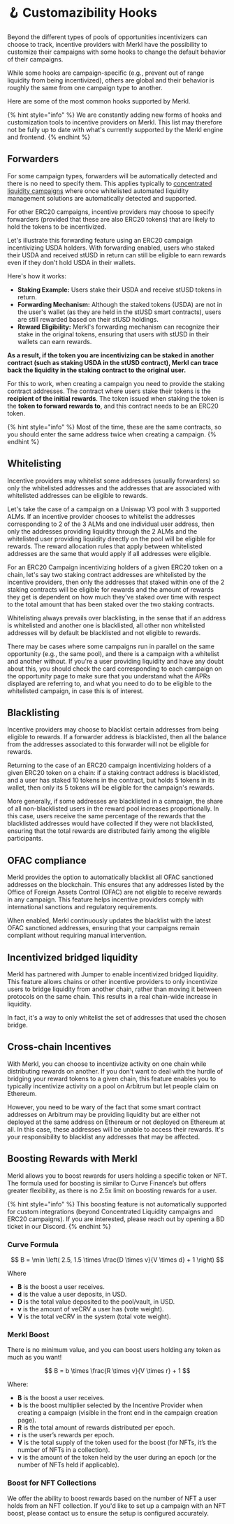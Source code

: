 # 🪝 Customazibility Hooks

Beyond the different types of pools of opportunities incentivizers can choose to track, incentive providers with Merkl have the possibility to customize their campaigns with some hooks to change the default behavior of their campaigns.

While some hooks are campaign-specific (e.g., prevent out of range liquidity from being incentivized), others are global and their behavior is roughly the same from one campaign type to another.

Here are some of the most common hooks supported by Merkl.

{% hint style="info" %}
We are constantly adding new forms of hooks and customization tools to incentive providers on Merkl. This list may therefore not be fully up to date with what's currently supported by the Merkl engine and frontend.
{% endhint %}

## Forwarders

For some campaign types, forwarders will be automatically detected and there is no need to specify them. This applies typically to [concentrated liquidity campaigns](../campaigns/concentrated-liquidity-mechanisms.md#automated-liquidity-management-solutions) where once whitelisted automated liquidity management solutions are automatically detected and supported.

For other ERC20 campaigns, incentive providers may choose to specify forwarders (provided that these are also ERC20 tokens) that are likely to hold the tokens to be incentivized.

Let's illustrate this forwarding feature using an ERC20 campaign incentivizing USDA holders. With forwarding enabled, users who staked their USDA and received stUSD in return can still be eligible to earn rewards even if they don't hold USDA in their wallets.

Here's how it works:

- **Staking Example:** Users stake their USDA and receive stUSD tokens in return.
- **Forwarding Mechanism:** Although the staked tokens (USDA) are not in the user's wallet (as they are held in the stUSD smart contracts), users are still rewarded based on their stUSD holdings.
- **Reward Eligibility:** Merkl's forwarding mechanism can recognize their stake in the original tokens, ensuring that users with stUSD in their wallets can earn rewards.

**As a result, if the token you are incentivizing can be staked in another contract (such as staking USDA in the stUSD contract), Merkl can trace back the liquidity in the staking contract to the original user.**

For this to work, when creating a campaign you need to provide the staking contract addresses. The contract where users stake their tokens is the **recipient of the initial rewards**. The token issued when staking the token is the **token to forward rewards to**, and this contract needs to be an ERC20 token.

{% hint style="info" %}
Most of the time, these are the same contracts, so you should enter the same address twice when creating a campaign.
{% endhint %}

## Whitelisting

Incentive providers may whitelist some addresses (usually forwarders) so only the whitelisted addresses and the addresses that are associated with whitelisted addresses can be eligible to rewards.

Let's take the case of a campaign on a Uniswap V3 pool with 3 supported ALMs. If an incentive provider chooses to whitelist the addresses corresponding to 2 of the 3 ALMs and one individual user address, then only the addresses providing liquidity through the 2 ALMs and the whitelisted user providing liquidity directly on the pool will be eligible for rewards.
The reward allocation rules that apply between whitelisted addresses are the same that would apply if all addresses were eligible.

For an ERC20 Campaign incentivizing holders of a given ERC20 token on a chain, let's say two staking contract addresses are whitelisted by the incentive providers, then only the addresses that staked within one of the 2 staking contracts will be eligible for rewards and the amount of rewards they get is dependent on how much they've staked over time with respect to the total amount that has been staked over the two staking contracts.

Whitelisting always prevails over blacklisting, in the sense that if an address is whitelisted and another one is blacklisted, all other non whitelisted addresses will by default be blacklisted and not eligible to rewards.

There may be cases where some campaigns run in parallel on the same opportunity (e.g., the same pool), and there is a campaign with a whitelist and another without. If you're a user providing liquidity and have any doubt  about this, you should check the card corresponding to each campaign on the opportunity page to make sure that you understand what the APRs displayed are referring to, and what you need to do to be eligible to the whitelisted campaign, in case this is of interest.

## Blacklisting

Incentive providers may choose to blacklist certain addresses from being eligible to rewards. If a forwarder address is blacklisted, then all the balance from the addresses associated to this forwarder will not be eligible for rewards.

Returning to the case of an ERC20 campaign incentivizing holders of a given ERC20 token on a chain: if a staking contract address is blacklisted, and a user has staked 10 tokens in the contract, but holds 5 tokens in its wallet, then only its 5 tokens will be eligible for the campaign's rewards.

More generally, if some addresses are blacklisted in a campaign, the share of all non-blacklisted users in the reward pool increases proportionally. In this case, users receive the same percentage of the rewards that the blacklisted addresses would have collected if they were not blacklisted, ensuring that the total rewards are distributed fairly among the eligible participants.

## OFAC compliance

Merkl provides the option to automatically blacklist all OFAC sanctioned addresses on the blockchain. This ensures that any addresses listed by the Office of Foreign Assets Control (OFAC) are not eligible to receive rewards in any campaign. This feature helps incentive providers comply with international sanctions and regulatory requirements.

When enabled, Merkl continuously updates the blacklist with the latest OFAC sanctioned addresses, ensuring that your campaigns remain compliant without requiring manual intervention.

## Incentivized bridged liquidity

Merkl has partnered with Jumper to enable incentivized bridged liquidity. This feature allows chains or other incentive providers to only incentivize users to bridge liquidity from another chain, rather than moving it between protocols on the same chain. This results in a real chain-wide increase in liquidity.

In fact, it's a way to only whitelist the set of addresses that used the chosen bridge.

## Cross-chain Incentives

With Merkl, you can choose to incentivize activity on one chain while distributing rewards on another. If you don't want to deal with the hurdle of bridging your reward tokens to a given chain, this feature enables you to typically incentivize activity on a pool on Arbitrum but let people claim on Ethereum.

However, you need to be wary of the fact that some smart contract addresses on Arbitrum may be providing liquidity but are either not deployed at the same address on Ethereum or not deployed on Ethereum at all. In this case, these addresses will be unable to access their rewards. It's your responsibility to blacklist any addresses that may be affected.

## Boosting Rewards with Merkl

Merkl allows you to boost rewards for users holding a specific token or NFT. The formula used for boosting is similar to Curve Finance’s but offers greater flexibility, as there is no 2.5x limit on boosting rewards for a user.

{% hint style="info" %}
This boosting feature is not automatically supported for custom integrations (beyond Concentrated Liquidity campaigns and ERC20 campaigns). If you are interested, please reach out by opening a BD ticket in our Discord.
{% endhint %}

### Curve Formula

$$
B = \min \left( 2.5, 1.5 \times \frac{D \times v}{V \times d} + 1 \right)
$$

Where

- **B** is the boost a user receives.
- **d** is the value a user deposits, in USD.
- **D** is the total value deposited to the pool/vault, in USD.
- **v** is the amount of veCRV a user has (vote weight).
- **V** is the total veCRV in the system (total vote weight).

### Merkl Boost

There is no minimum value, and you can boost users holding any token as much as you want!

$$
B = b \times \frac{R \times v}{V \times r} + 1
$$

Where:

- **B** is the boost a user receives.
- **b** is the boost multiplier selected by the Incentive Provider when creating a campaign (visible in the front end in the campaign creation page).
- **R** is the total amount of rewards distributed per epoch.
- **r** is the user’s rewards per epoch.
- **V** is the total supply of the token used for the boost (for NFTs, it’s the number of NFTs in a collection).
- **v** is the amount of the token held by the user during an epoch (or the number of NFTs held if applicable).

### Boost for NFT Collections

We offer the ability to boost rewards based on the number of NFT a user holds from an NFT collection. If you'd like to set up a campaign with an NFT boost, please contact us to ensure the setup is configured accurately.
